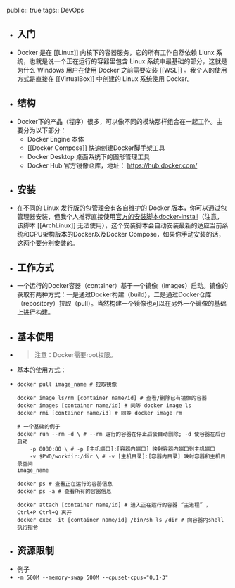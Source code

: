 public:: true
tags:: DevOps

- ## 入门
- Docker 是在 [[Linux]] 内核下的容器服务，它的所有工作自然依赖 Liunx 系统，也就是说一个正在运行的容器里包含 Linux 系统中最基础的部分，这就是为什么 Windows 用户在使用 Docker 之前需要安装 [[WSL]] 。我个人的使用方式是直接在 [[VirtualBox]] 中创建的 Linux 系统使用 Docker。
- ## 结构
- Docker下的产品（程序）很多，可以像不同的模块那样组合在一起工作。主要分为以下部分：
	- Docker Engine 本体
	- [[Docker Compose]] 快速创建Docker脚手架工具
	- Docker Desktop 桌面系统下的图形管理工具
	- Docker Hub 官方镜像仓库，地址： https://hub.docker.com/
- ## 安装
- 在不同的 Linux 发行版的包管理会有各自维护的 Docker 版本，你可以通过包管理器安装，但我个人推荐直接使用[官方的安装脚本docker-install](https://github.com/docker/docker-install)（注意，该脚本 [[ArchLinux]] 无法使用），这个安装脚本会自动安装最新的适应当前系统和CPU架构版本的Docker以及Docker Compose，如果你手动安装的话，这两个要分别安装的。
- ## 工作方式
- 一个运行的Docker容器（container）基于一个镜像（images）启动。镜像的获取有两种方式：一是通过Docker构建（build），二是通过Docker仓库（repository）拉取（pull）。当然构建一个镜像也可以在另外一个镜像的基础上进行构建。
- ## 基本使用
- > 注意：Docker需要root权限。
- 基本的使用方式：
- ```shell
  docker pull image_name # 拉取镜像
  
  docker image ls/rm [container name/id] # 查看/删除已有镜像的容器
  docker images [container name/id] # 同等 docker image ls
  docker rmi [container name/id] # 同等 docker image rm
  
  # 一个基础的例子
  docker run --rm -d \ # --rm 运行的容器在停止后会自动删除; -d 使容器在后台启动
      -p 8080:80 \ # -p [主机端口]:[容器内端口] 映射容器内端口到主机端口
      -v $PWD/workdir:/dir \ # -v [主机目录]:[容器内目录] 映射容器和主机目录空间
  image_name
  
  docker ps # 查看正在运行的容器信息
  docker ps -a # 查看所有的容器信息
  
  docker attach [container name/id] # 进入正在运行的容器 “主进程” ，Ctrl+P Ctrl+Q 离开
  docker exec -it [container name/id] /bin/sh ls /dir # 向容器内shell执行指令
  ```
- ## 资源限制
- 例子
- `-m 500M --memory-swap 500M --cpuset-cpus="0,1-3"`